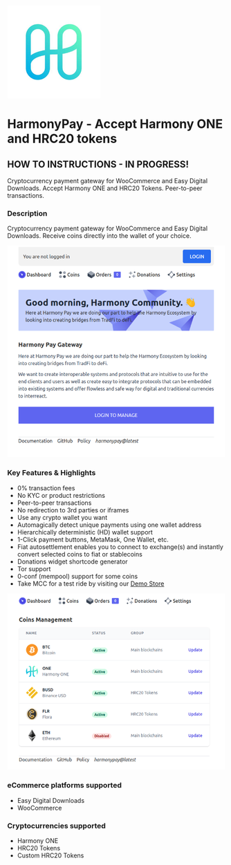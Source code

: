 ![Harmony ONE Payment Gateway](docs/harmony-one.png)

# HarmonyPay - Accept Harmony ONE and HRC20 tokens

## HOW TO INSTRUCTIONS - IN PROGRESS!

Cryptocurrency payment gateway for WooCommerce and Easy Digital Downloads. Accept Harmony ONE and HRC20 Tokens. Peer-to-peer transactions.

### Description

Cryptocurrency payment gateway for WooCommerce and Easy Digital Downloads. Receive coins directly into the wallet of your choice.

![Harmony ONE Payment Gateway](docs/draft_dashboard.png)

### Key Features & Highlights

- 0% transaction fees
- No KYC or product restrictions
- Peer-to-peer transactions
- No redirection to 3rd parties or iframes
- Use any crypto wallet you want
- Automagically detect unique payments using one wallet address
- Hierarchically deterministic (HD) wallet support
- 1-Click payment buttons, MetaMask, One Wallet, etc.
- Fiat autosettlement enables you to connect to exchange(s) and instantly convert selected coins to fiat or stablecoins
- Donations widget shortcode generator
- Tor support
- 0-conf (mempool) support for some coins
- Take MCC for a test ride by visiting our <a href="https://harmonypay.swaps.vision/">Demo Store</a>

![Harmony ONE Payment Gateway](docs/draft_coins_manager.png)

### eCommerce platforms supported

- Easy Digital Downloads
- WooCommerce

### Cryptocurrencies supported

- Harmony ONE
- HRC20 Tokens
- Custom HRC20 Tokens
